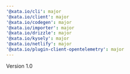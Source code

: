```yaml
---
'@xata.io/cli': major
'@xata.io/client': major
'@xata.io/codegen': major
'@xata.io/importer': major
'@xata.io/drizzle': major
'@xata.io/kysely': major
'@xata.io/netlify': major
'@xata.io/plugin-client-opentelemetry': major
---
```


Version 1.0
